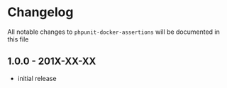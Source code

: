 # Changelog

All notable changes to `phpunit-docker-assertions` will be documented in this file

## 1.0.0 - 201X-XX-XX

- initial release
